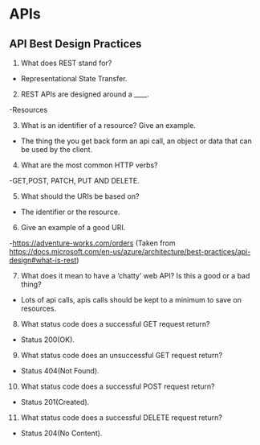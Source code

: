 # APIs

## API Best Design Practices

1. What does REST stand for?

- Representational State Transfer.

2. REST APIs are designed around a ____.

-Resources

3. What is an identifier of a resource? Give an example.

- The thing the you get back form an api
 call, an object or data that can be used by the client.

4. What are the most common HTTP verbs?

-GET,POST, PATCH, PUT AND DELETE.

5. What should the URIs be based on?

- The identifier or the resource.

6. Give an example of a good URI.

-<https://adventure-works.com/orders>
(Taken from <https://docs.microsoft.com/en-us/azure/architecture/best-practices/api-design#what-is-rest>)

7. What does it mean to have a ‘chatty’ web API? Is this a good or a bad thing?

- Lots of api calls, apis calls should be kept to a minimum to save on resources.

8. What status code does a successful GET request return?

- Status 200(OK).

9. What status code does an unsuccessful GET request return?

- Status 404(Not Found).

10. What status code does a successful POST request return?

- Status 201(Created).

11. What status code does a successful DELETE request return?

- Status 204(No Content).
